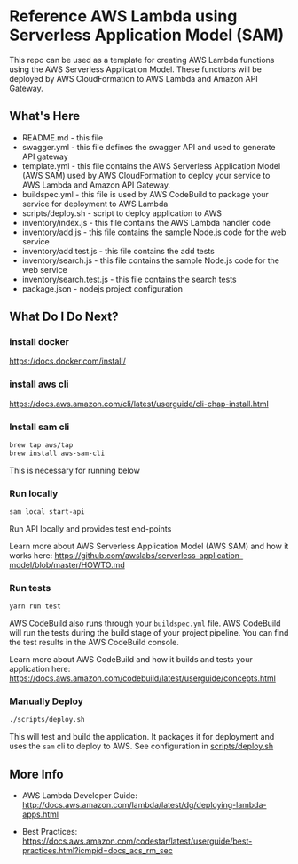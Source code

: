 # Reference AWS Lambda using Serverless Application Model (SAM)

This repo can be used as a template for creating AWS Lambda functions using the
AWS Serverless Application Model. These functions will be deployed by AWS CloudFormation
to AWS Lambda and Amazon API Gateway.

## What's Here

* README.md - this file
* swagger.yml - this file defines the swagger API and used to generate API gateway
* template.yml - this file contains the AWS Serverless Application Model (AWS SAM) used
  by AWS CloudFormation to deploy your service to AWS Lambda and Amazon API
  Gateway.
* buildspec.yml - this file is used by AWS CodeBuild to package your service for deployment to AWS Lambda
* scripts/deploy.sh - script to deploy application to AWS
* inventory/index.js - this file contains the AWS Lambda handler code
* inventory/add.js - this file contains the sample Node.js code for the web service
* inventory/add.test.js - this file contains the add tests
* inventory/search.js - this file contains the sample Node.js code for the web service
* inventory/search.test.js - this file contains the search tests
* package.json - nodejs project configuration

## What Do I Do Next?

### install docker

https://docs.docker.com/install/ 

### install aws cli

https://docs.aws.amazon.com/cli/latest/userguide/cli-chap-install.html

### Install sam cli

```bash
brew tap aws/tap
brew install aws-sam-cli
```
This is necessary for running below

### Run locally

```bash
sam local start-api
```

Run API locally and provides test end-points

Learn more about AWS Serverless Application Model (AWS SAM) and how it works here:
https://github.com/awslabs/serverless-application-model/blob/master/HOWTO.md

### Run tests

```bash
yarn run test
```

AWS CodeBuild also runs through your `buildspec.yml` file. AWS CodeBuild will run the tests during the
build stage of your project pipeline. You can find the test results in the AWS CodeBuild console.

Learn more about AWS CodeBuild and how it builds and tests your application here:
https://docs.aws.amazon.com/codebuild/latest/userguide/concepts.html

### Manually Deploy

```bash
./scripts/deploy.sh
```

This will test and build the application. It packages it for deployment and uses the `sam` cli to deploy to AWS. See configuration in [scripts/deploy.sh](scripts/deploy.sh)

## More Info

* AWS Lambda Developer Guide: http://docs.aws.amazon.com/lambda/latest/dg/deploying-lambda-apps.html

* Best Practices: https://docs.aws.amazon.com/codestar/latest/userguide/best-practices.html?icmpid=docs_acs_rm_sec
